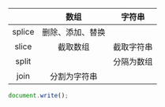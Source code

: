 




|        |       数组       |   字符串   |
| :----: | :--------------: | :--------: |
| splice | 删除、添加、替换 |            |
| slice  |     截取数组     | 截取字符串 |
| split  |                  | 分隔为数组 |
|  join  |   分割为字符串   |            |



```js
document.write();
```



